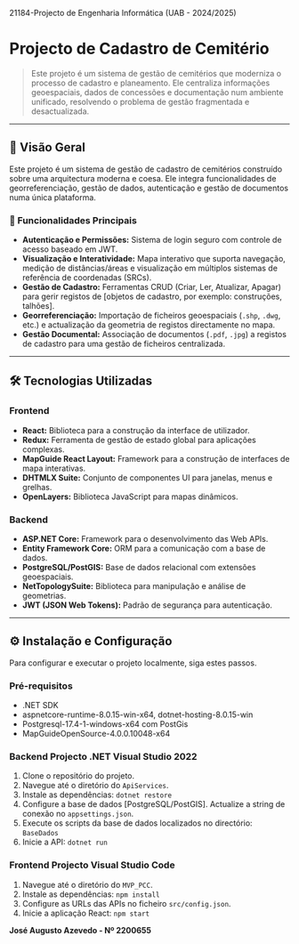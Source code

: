 21184-Projecto de Engenharia Informática (UAB - 2024/2025)


# Projecto de Cadastro de Cemitério

>Este projeto é um sistema de gestão de cemitérios que moderniza o processo de cadastro e planeamento. Ele centraliza informações geoespaciais, dados de concessões e documentação num ambiente unificado, resolvendo o problema de gestão fragmentada e desactualizada.

---

## 🚀 Visão Geral

Este projeto é um sistema de gestão de cadastro de cemitérios construído sobre uma arquitectura moderna e coesa. Ele integra funcionalidades de georreferenciação, gestão de dados, autenticação e gestão de documentos numa única plataforma.

### 🌟 Funcionalidades Principais

* **Autenticação e Permissões:** Sistema de login seguro com controle de acesso baseado em JWT.
* **Visualização e Interatividade:** Mapa interativo que suporta navegação, medição de distâncias/áreas e visualização em múltiplos sistemas de referência de coordenadas (SRCs).
* **Gestão de Cadastro:** Ferramentas CRUD (Criar, Ler, Atualizar, Apagar) para gerir registos de [objetos de cadastro, por exemplo: construções, talhões].
* **Georreferenciação:** Importação de ficheiros geoespaciais (`.shp`, `.dwg`, etc.) e actualização da geometria de registos directamente no mapa.
* **Gestão Documental:** Associação de documentos (`.pdf`, `.jpg`) a registos de cadastro para uma gestão de ficheiros centralizada.

---

## 🛠️ Tecnologias Utilizadas

### Frontend
* **React:** Biblioteca para a construção da interface de utilizador.
* **Redux:** Ferramenta de gestão de estado global para aplicações complexas.
* **MapGuide React Layout:** Framework para a construção de interfaces de mapa interativas.
* **DHTMLX Suite:** Conjunto de componentes UI para janelas, menus e grelhas.
* **OpenLayers:** Biblioteca JavaScript para mapas dinâmicos.

### Backend
* **ASP.NET Core:** Framework para o desenvolvimento das Web APIs.
* **Entity Framework Core:** ORM para a comunicação com a base de dados.
* **PostgreSQL/PostGIS:** Base de dados relacional com extensões geoespaciais.
* **NetTopologySuite:** Biblioteca para manipulação e análise de geometrias.
* **JWT (JSON Web Tokens):** Padrão de segurança para autenticação.

---

## ⚙️ Instalação e Configuração

Para configurar e executar o projeto localmente, siga estes passos.

### Pré-requisitos
* .NET SDK
* aspnetcore-runtime-8.0.15-win-x64, dotnet-hosting-8.0.15-win
* Postgresql-17.4-1-windows-x64 com PostGis
* MapGuideOpenSource-4.0.0.10048-x64

### Backend Projecto .NET Visual Studio 2022
1.  Clone o repositório do projeto.
2.  Navegue até o diretório do `ApiServices`.
3.  Instale as dependências: `dotnet restore`
4.  Configure a base de dados [PostgreSQL/PostGIS]. Actualize a string de conexão no `appsettings.json`.
5.  Execute os scripts da base de dados localizados no directório: `BaseDados`
6.  Inicie a API: `dotnet run`

### Frontend Projecto Visual Studio Code
1.  Navegue até o diretório do `MVP_PCC`.
2.  Instale as dependências: `npm install`
3.  Configure as URLs das APIs no ficheiro `src/config.json`.
4.  Inicie a aplicação React: `npm start`


**José Augusto Azevedo - Nº 2200655**